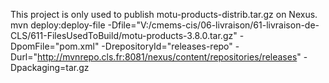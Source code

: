This project is only used to publish motu-products-distrib.tar.gz on Nexus.
mvn deploy:deploy-file -Dfile="V:/cmems-cis/06-livraison/61-livraison-de-CLS/611-FilesUsedToBuild/motu-products-3.8.0.tar.gz" 
                       -DpomFile="pom.xml" 
                       -DrepositoryId="releases-repo" 
                       -Durl="http://mvnrepo.cls.fr:8081/nexus/content/repositories/releases" 
                       -Dpackaging=tar.gz